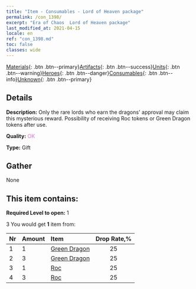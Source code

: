 ```yaml
---
title: "Item - Consumables - Lord of Heaven package"
permalink: /con_1398/
excerpt: "Era of Chaos  Lord of Heaven package"
last_modified_at: 2021-04-15
locale: en
ref: "con_1398.md"
toc: false
classes: wide
---
```

 [Materials](/Items/){: .btn .btn--primary}[Artifacts](/Items/Artifacts/){: .btn .btn--success}[Units](/Items/Units/){: .btn .btn--warning}[Heroes](/Items/Heroes/){: .btn .btn--danger}[Consumables](/Items/Consumables/){: .btn .btn--info}[Unknown](/Items/Unknown/){: .btn .btn--primary}

## Details
 **Description:** Only the rare lords who earn the dragons' approval may claim this mysterious reward. Possibility of receiving Roc tokens or Green Dragon tokens after use.

 **Quality:** <span style="color: #DA70D6">OK</span>

 **Type:** Gift

## Gather

  None

## This item contains:

 **Required Level to open:** 1

 3 You would get **1** item  from:

  | Nr | Amount |     Item    | Drop Rate,% |
  |:---|:-------|:------------|:---------:|
  | 1 | 1 | [Green Dragon](/Items/unt_205/) | 25 | 
  | 2 | 3 | [Green Dragon](/Items/unt_205/) | 25 | 
  | 3 | 1 | [Roc](/Items/unt_221/) | 25 | 
  | 4 | 3 | [Roc](/Items/unt_221/) | 25 | 
